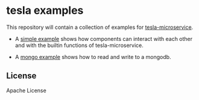 # tesla examples

This repository will contain a collection of examples for [tesla-microservice](https://github.com/otto-de/tesla-microservice).

* A [simple example](./simple-example) shows how components can interact with each other and with the builtin functions of tesla-microservice.

* A [mongo example](./mongo-example) shows how to read and write to a mongodb.


## License
Apache License


